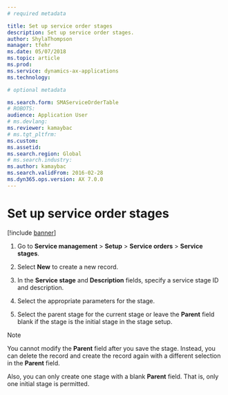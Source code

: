 ```yaml
---
# required metadata

title: Set up service order stages 
description: Set up service order stages. 
author: ShylaThompson
manager: tfehr
ms.date: 05/07/2018
ms.topic: article
ms.prod: 
ms.service: dynamics-ax-applications
ms.technology: 

# optional metadata

ms.search.form: SMAServiceOrderTable
# ROBOTS: 
audience: Application User
# ms.devlang: 
ms.reviewer: kamaybac
# ms.tgt_pltfrm: 
ms.custom: 
ms.assetid: 
ms.search.region: Global
# ms.search.industry: 
ms.author: kamaybac
ms.search.validFrom: 2016-02-28
ms.dyn365.ops.version: AX 7.0.0
---
```


# Set up service order stages 

[!include [banner](../includes/banner.md)]


1.  Go to **Service management** \> **Setup** \> **Service orders** \> **Service stages**.

2.  Select **New** to create a new record.

3.  In the **Service stage** and **Description** fields, specify a service stage ID and description.

4.  Select the appropriate parameters for the stage.

5.  Select the parent stage for the current stage or leave the **Parent** field blank if the stage is the initial stage in the stage setup.


> [!NOTE]
> <P>You cannot modify the <STRONG>Parent</STRONG> field after you save the stage. Instead, you can delete the record and create the record again with a different selection in the <STRONG>Parent</STRONG> field.</P>
> <P>Also, you can only create one stage with a blank <STRONG>Parent</STRONG> field. That is, only one initial stage is permitted.</P>


  


